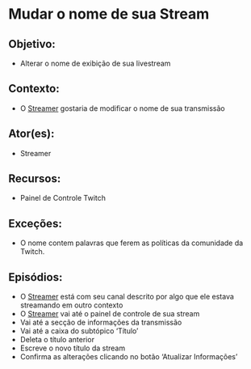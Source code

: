 # Mudar o nome de sua Stream

## Objetivo:
* Alterar o nome de exibição de sua livestream

## Contexto:
* O [Streamer](Streamer) gostaria de modificar o nome de sua transmissão

## Ator(es):
* Streamer

## Recursos:
* Painel de Controle Twitch

## Exceções:
* O nome contem palavras que ferem as políticas da comunidade da Twitch.

## Episódios:
* O [Streamer](Streamer) está com seu canal descrito por algo que ele estava streamando em outro contexto
* O [Streamer](Streamer) vai até o painel de controle de sua stream
* Vai até a secção de informações da transmissão
* Vai até a caixa do subtópico ‘Título’
* Deleta o título anterior
* Escreve o novo título da stream
* Confirma as alterações clicando no botão ‘Atualizar Informações’